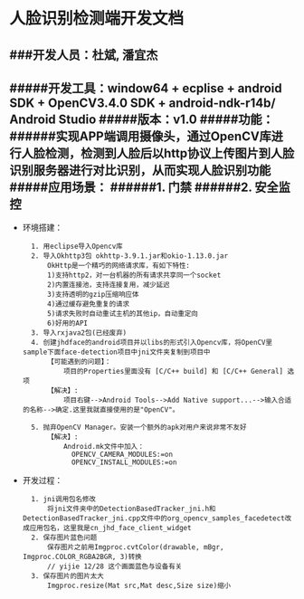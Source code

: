 # 人脸识别检测端开发文档
###开发人员：杜斌, 潘宜杰
--------
#####开发工具：window64 + ecplise + android SDK + OpenCV3.4.0 SDK + android-ndk-r14b/ Android Studio
#####版本：v1.0
#####功能：
######实现APP端调用摄像头，通过OpenCV库进行人脸检测，检测到人脸后以http协议上传图片到人脸识别服务器进行对比识别，从而实现人脸识别功能
#####应用场景：
######1. 门禁
######2. 安全监控
--------
- 环境搭建：

		1. 用eclipse导入Opencv库
		2. 导入Okhttp3包 okhttp-3.9.1.jar和okio-1.13.0.jar
			OkHttp是一个精巧的网络请求库，有如下特性:
			1)支持http2，对一台机器的所有请求共享同一个socket
			2)内置连接池，支持连接复用，减少延迟
			3)支持透明的gzip压缩响应体
			4)通过缓存避免重复的请求
			5)请求失败时自动重试主机的其他ip，自动重定向
			6)好用的API
		3. 导入rxjava2包(已经废弃)
		4. 创建jhdface的android项目并以libs的形式引入Opencv库，将OpenCV里sample下面face-detection项目中jni文件夹复制到项目中
			【可能遇到的问题】：
				项目的Properties里面没有 [C/C++ build] 和 [C/C++ General] 选项
			【解决】:
				项目右键-->Android Tools-->Add Native support...-->输入合适的名称-->确定.这里我就直接使用的是"OpenCV"。

		5. 抛弃OpenCV Manager。安装一个额外的apk对用户来说非常不友好
			【解决】:
				Android.mk文件中加入：
				  OPENCV_CAMERA_MODULES:=on
				  OPENCV_INSTALL_MODULES:=on

- 开发过程：

		1. jni调用包名修改
			将jni文件夹中的DetectionBasedTracker_jni.h和DetectionBasedTracker_jni.cpp文件中的org_opencv_samples_facedetect改成应用包名，这里我是cn_jhd_face_client_widget
		2. 保存图片蓝色问题
		    保存图片之前用Imgproc.cvtColor(drawable, mBgr, Imgproc.COLOR_RGBA2BGR, 3)转换
		    // yijie 12/28 这个画面蓝色与设备有关
		3. 保存图片的图片太大
		    Imgproc.resize(Mat src,Mat desc,Size size)缩小

